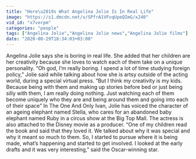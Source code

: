 ```yaml
---
title: "Here\u2019s What Angelina Jolie Is In Real Life"
image: "https://s1.dmcdn.net/v/SPfrA1VFvqUpeQImG/x240"
vid_id: "x7vorpm"
categories: "people"
tags: ["Angelina Jolie","Angelina Jolie news","Angelina Jolie films"]
date: "2020-08-29T18:34:03+03:00"
---
```

Angelina Jolie says she is boring in real life. She added that her children are her creativity because she loves to watch each of them take on a unique personality. “Oh god, I’m really boring. I spend a lot of time studying foreign policy,” Jolie said while talking about how she is artsy outside of the acting world, during a special virtual press. “But I think my creativity is my kids. Because being with them and making up stories before bed or just being silly with them, I am really doing nothing. Just watching each of them become uniquely who they are and being around them and going into each of their space” In The One And Only Ivan, Jolie has voiced the character of an ageing elephant named Stella, who cares for an abandoned baby elephant named Ruby in a circus show at the Big Top Mall. The actress is also attached to the Disney movie as a producer. “One of my children read the book and said that they loved it. We talked about why it was special and why it meant so much to them. So, I started to pursue where it is being made, what’s happening and started to get involved. I looked at the early drafts and it was very interesting,” said the Oscar-winning star.
